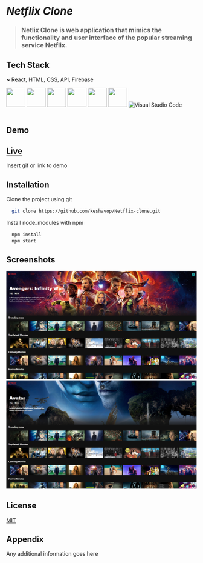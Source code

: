 # *Netflix Clone*

>### Netlix Clone is web application that mimics the functionality and user interface of the popular streaming service Netflix.


## Tech Stack

**~** React, HTML, CSS, API, Firebase

<div>
<!-- html -->
<img src="https://user-images.githubusercontent.com/25181517/192158954-f88b5814-d510-4564-b285-dff7d6400dad.png"  width="50" height="50">
<!-- css -->
<img src="https://user-images.githubusercontent.com/25181517/183898674-75a4a1b1-f960-4ea9-abcb-637170a00a75.png"  width="50" height="50">
<!-- js -->
<img src="https://user-images.githubusercontent.com/25181517/117447155-6a868a00-af3d-11eb-9cfe-245df15c9f3f.png"  width="50" height="50">
<!-- react -->
<img src="https://user-images.githubusercontent.com/25181517/183897015-94a058a6-b86e-4e42-a37f-bf92061753e5.png"  width="50" height="50">
<!-- firebase -->
<img src="https://user-images.githubusercontent.com/25181517/189716855-2c69ca7a-5149-4647-936d-780610911353.png"  width="50" height="50">
<!-- github -->
<img src="https://user-images.githubusercontent.com/25181517/192108374-8da61ba1-99ec-41d7-80b8-fb2f7c0a4948.png"  width="50" height="50">
<!-- vscode -->
<img height="50" src="https://user-images.githubusercontent.com/25181517/192108891-d86b6220-e232-423a-bf5f-90903e6887c3.png" alt="Visual Studio Code" title="Visual Studio Code" >
</div>

<br>

## Demo

## [Live](https://link-url-here.org)

Insert gif or link to demo


## Installation

Clone the project using git
```bash
  git clone https://github.com/keshavop/Netflix-clone.git

```

Install node_modules with npm

```bash
  npm install
  npm start
```
    
## Screenshots

![App Screenshot](./readme-assets/netlix2.png)
![App Screenshot](./readme-assets/netlix1.png)


## License

[MIT](https://choosealicense.com/licenses/mit/)


## Appendix

Any additional information goes here

